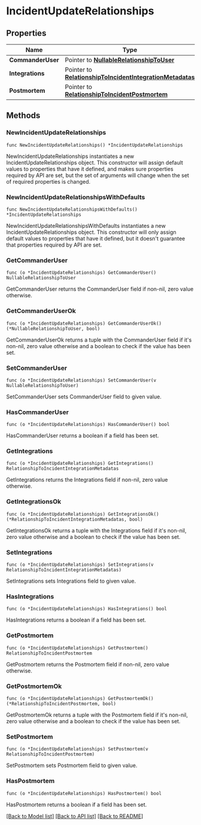 # IncidentUpdateRelationships

## Properties

| Name              | Type                                                                                                       | Description | Notes      |
| ----------------- | ---------------------------------------------------------------------------------------------------------- | ----------- | ---------- |
| **CommanderUser** | Pointer to [**NullableRelationshipToUser**](NullableRelationshipToUser.md)                                 |             | [optional] |
| **Integrations**  | Pointer to [**RelationshipToIncidentIntegrationMetadatas**](RelationshipToIncidentIntegrationMetadatas.md) |             | [optional] |
| **Postmortem**    | Pointer to [**RelationshipToIncidentPostmortem**](RelationshipToIncidentPostmortem.md)                     |             | [optional] |

## Methods

### NewIncidentUpdateRelationships

`func NewIncidentUpdateRelationships() *IncidentUpdateRelationships`

NewIncidentUpdateRelationships instantiates a new IncidentUpdateRelationships object.
This constructor will assign default values to properties that have it defined,
and makes sure properties required by API are set, but the set of arguments
will change when the set of required properties is changed.

### NewIncidentUpdateRelationshipsWithDefaults

`func NewIncidentUpdateRelationshipsWithDefaults() *IncidentUpdateRelationships`

NewIncidentUpdateRelationshipsWithDefaults instantiates a new IncidentUpdateRelationships object.
This constructor will only assign default values to properties that have it defined,
but it doesn't guarantee that properties required by API are set.

### GetCommanderUser

`func (o *IncidentUpdateRelationships) GetCommanderUser() NullableRelationshipToUser`

GetCommanderUser returns the CommanderUser field if non-nil, zero value otherwise.

### GetCommanderUserOk

`func (o *IncidentUpdateRelationships) GetCommanderUserOk() (*NullableRelationshipToUser, bool)`

GetCommanderUserOk returns a tuple with the CommanderUser field if it's non-nil, zero value otherwise
and a boolean to check if the value has been set.

### SetCommanderUser

`func (o *IncidentUpdateRelationships) SetCommanderUser(v NullableRelationshipToUser)`

SetCommanderUser sets CommanderUser field to given value.

### HasCommanderUser

`func (o *IncidentUpdateRelationships) HasCommanderUser() bool`

HasCommanderUser returns a boolean if a field has been set.

### GetIntegrations

`func (o *IncidentUpdateRelationships) GetIntegrations() RelationshipToIncidentIntegrationMetadatas`

GetIntegrations returns the Integrations field if non-nil, zero value otherwise.

### GetIntegrationsOk

`func (o *IncidentUpdateRelationships) GetIntegrationsOk() (*RelationshipToIncidentIntegrationMetadatas, bool)`

GetIntegrationsOk returns a tuple with the Integrations field if it's non-nil, zero value otherwise
and a boolean to check if the value has been set.

### SetIntegrations

`func (o *IncidentUpdateRelationships) SetIntegrations(v RelationshipToIncidentIntegrationMetadatas)`

SetIntegrations sets Integrations field to given value.

### HasIntegrations

`func (o *IncidentUpdateRelationships) HasIntegrations() bool`

HasIntegrations returns a boolean if a field has been set.

### GetPostmortem

`func (o *IncidentUpdateRelationships) GetPostmortem() RelationshipToIncidentPostmortem`

GetPostmortem returns the Postmortem field if non-nil, zero value otherwise.

### GetPostmortemOk

`func (o *IncidentUpdateRelationships) GetPostmortemOk() (*RelationshipToIncidentPostmortem, bool)`

GetPostmortemOk returns a tuple with the Postmortem field if it's non-nil, zero value otherwise
and a boolean to check if the value has been set.

### SetPostmortem

`func (o *IncidentUpdateRelationships) SetPostmortem(v RelationshipToIncidentPostmortem)`

SetPostmortem sets Postmortem field to given value.

### HasPostmortem

`func (o *IncidentUpdateRelationships) HasPostmortem() bool`

HasPostmortem returns a boolean if a field has been set.

[[Back to Model list]](../README.md#documentation-for-models) [[Back to API list]](../README.md#documentation-for-api-endpoints) [[Back to README]](../README.md)
